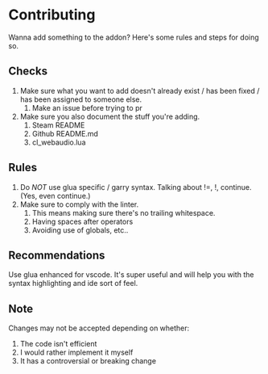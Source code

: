 # Contributing
Wanna add something to the addon? Here's some rules and steps for doing so.

## Checks
1. Make sure what you want to add doesn't already exist / has been fixed / has been assigned to someone else.
   1. Make an issue before trying to pr
2. Make sure you also document the stuff you're adding.
   1. Steam README
   2. Github README.md
   3. cl_webaudio.lua

## Rules
1. Do *NOT* use glua specific / garry syntax. Talking about !=, !, continue. (Yes, even continue.)
2. Make sure to comply with the linter.
   1. This means making sure there's no trailing whitespace.
   2. Having spaces after operators
   3. Avoiding use of globals, etc..

## Recommendations
Use glua enhanced for vscode. It's super useful and will help you with the syntax highlighting and ide sort of feel.

## Note
Changes may not be accepted depending on whether:
  1. The code isn't efficient
  2. I would rather implement it myself
  3. It has a controversial or breaking change